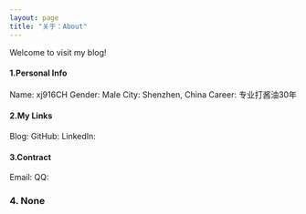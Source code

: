```yaml
---
layout: page
title: "关于：About"
---
```

Welcome to visit my blog!

#### 1.Personal Info
Name: xj916CH
Gender: Male
City: Shenzhen, China
Career: 专业打酱油30年

#### 2.My Links
Blog:
GitHub:
LinkedIn:


#### 3.Contract
Email:
QQ:

### 4. None

